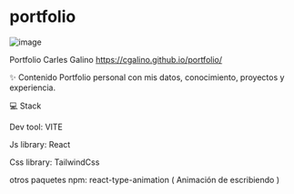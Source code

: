 # portfolio

![image](https://user-images.githubusercontent.com/16308574/208631921-25d18f18-552b-4796-9fff-219d6f483096.png)

Portfolio Carles Galino
https://cgalino.github.io/portfolio/

✨ Contenido
Portfolio personal con mis datos, conocimiento, proyectos y experiencia.

💻 Stack

Dev tool: VITE

Js library: React

Css library: TailwindCss

otros paquetes npm: react-type-animation ( Animación de escribiendo ) 

